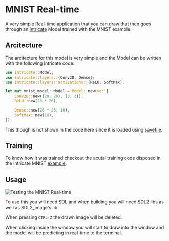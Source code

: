 # MNIST Real-time

A very simple Real-time application that you can draw that then goes through an [Intricate](https://github.com/gabrielmfern/intricate) Model trained with the MNIST example.

## Arcitecture

The arcitecture for this model is very simple and the Model can be written with the following Intricate code:

```rust
use intricate::Model;
use intricate::layers::{Conv2D, Dense};
use intricate::layers::activations::{ReLU, SoftMax};

let mut mnist_model: Model = Model::new(vec![
    Conv2D::new((28, 28), (3, 3)),
    ReLU::new(26 * 26),

    Dense::new(26 * 26, 10),
    SoftMax::new(10),
]);
```

This though is not shown in the code here since it is loaded using [savefile](https://github.com/avl/savefile).

## Training

To know how it was trained checkout the acutal training code disposed in the Intricate MNIST 
[example](https://github.com/gabrielmfern/intricate/blob/main/examples/mnist/main.rs).

## Usage

![Testing the MNIST Real-time](./testing.gif)

To use this you will need SDL and when building you will need SDL2 libs as well as SDL2_image's lib.

When pressing `CTRL-Z` the drawn image will be deleted.

When clicking inside the window you will start to draw into 
the window and the model will be predicting in real-time to the terminal.
